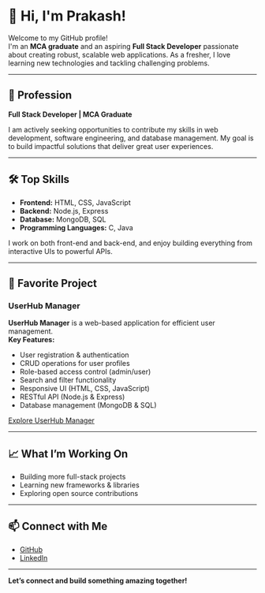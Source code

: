 # 👋 Hi, I'm Prakash!

Welcome to my GitHub profile!  
I'm an **MCA graduate** and an aspiring **Full Stack Developer** passionate about creating robust, scalable web applications. As a fresher, I love learning new technologies and tackling challenging problems.

---

## 🚀 Profession

**Full Stack Developer | MCA Graduate**

I am actively seeking opportunities to contribute my skills in web development, software engineering, and database management. My goal is to build impactful solutions that deliver great user experiences.

---

## 🛠️ Top Skills

- **Frontend:** HTML, CSS, JavaScript
- **Backend:** Node.js, Express
- **Database:** MongoDB, SQL
- **Programming Languages:** C, Java

I work on both front-end and back-end, and enjoy building everything from interactive UIs to powerful APIs.

---

## 🌟 Favorite Project

### UserHub Manager

**UserHub Manager** is a web-based application for efficient user management.  
**Key Features:**
- User registration & authentication
- CRUD operations for user profiles
- Role-based access control (admin/user)
- Search and filter functionality
- Responsive UI (HTML, CSS, JavaScript)
- RESTful API (Node.js & Express)
- Database management (MongoDB & SQL)

<!-- Add your project link below if available -->
[Explore UserHub Manager](https://github.com/prakash770405/UserHub_Manager)

---

## 📈 What I’m Working On

- Building more full-stack projects
- Learning new frameworks & libraries
- Exploring open source contributions

---

## 📫 Connect with Me

- [GitHub](https://github.com/prakash770405)
- [LinkedIn](https://www.linkedin.com/in/surya-prakash-singh-527844297/) <!-- Add your LinkedIn URL here -->

---

**Let’s connect and build something amazing together!**
